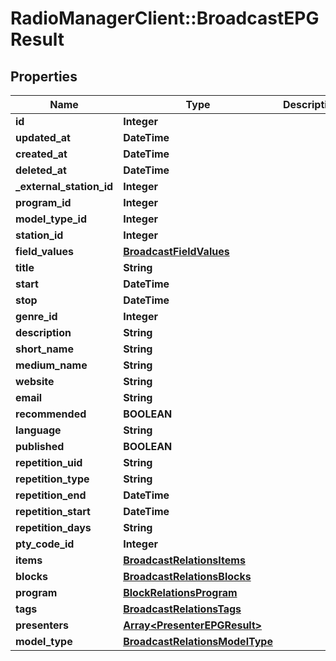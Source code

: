 # RadioManagerClient::BroadcastEPGResult

## Properties
Name | Type | Description | Notes
------------ | ------------- | ------------- | -------------
**id** | **Integer** |  | 
**updated_at** | **DateTime** |  | 
**created_at** | **DateTime** |  | 
**deleted_at** | **DateTime** |  | 
**_external_station_id** | **Integer** |  | [optional] 
**program_id** | **Integer** |  | [optional] 
**model_type_id** | **Integer** |  | [optional] 
**station_id** | **Integer** |  | [optional] 
**field_values** | [**BroadcastFieldValues**](BroadcastFieldValues.md) |  | [optional] 
**title** | **String** |  | [optional] 
**start** | **DateTime** |  | [optional] 
**stop** | **DateTime** |  | [optional] 
**genre_id** | **Integer** |  | [optional] 
**description** | **String** |  | [optional] 
**short_name** | **String** |  | [optional] 
**medium_name** | **String** |  | [optional] 
**website** | **String** |  | [optional] 
**email** | **String** |  | [optional] 
**recommended** | **BOOLEAN** |  | [optional] 
**language** | **String** |  | [optional] 
**published** | **BOOLEAN** |  | [optional] 
**repetition_uid** | **String** |  | [optional] 
**repetition_type** | **String** |  | [optional] 
**repetition_end** | **DateTime** |  | [optional] 
**repetition_start** | **DateTime** |  | [optional] 
**repetition_days** | **String** |  | [optional] 
**pty_code_id** | **Integer** |  | [optional] 
**items** | [**BroadcastRelationsItems**](BroadcastRelationsItems.md) |  | [optional] 
**blocks** | [**BroadcastRelationsBlocks**](BroadcastRelationsBlocks.md) |  | [optional] 
**program** | [**BlockRelationsProgram**](BlockRelationsProgram.md) |  | [optional] 
**tags** | [**BroadcastRelationsTags**](BroadcastRelationsTags.md) |  | [optional] 
**presenters** | [**Array&lt;PresenterEPGResult&gt;**](PresenterEPGResult.md) |  | [optional] 
**model_type** | [**BroadcastRelationsModelType**](BroadcastRelationsModelType.md) |  | [optional] 


